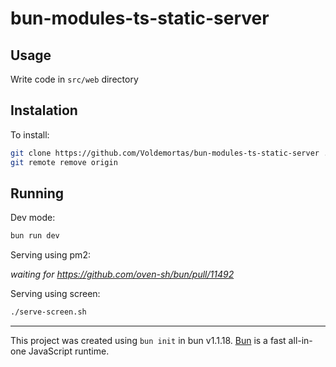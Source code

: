 # bun-modules-ts-static-server

## Usage

Write code in `src/web` directory

## Instalation

To install:

```bash
git clone https://github.com/Voldemortas/bun-modules-ts-static-server .
git remote remove origin
```

## Running

Dev mode:

```bash
bun run dev
```

Serving using pm2:

_waiting for https://github.com/oven-sh/bun/pull/11492_

Serving using screen:

```bash
./serve-screen.sh
```

---

This project was created using `bun init` in bun v1.1.18. [Bun](https://bun.sh) is a fast all-in-one JavaScript runtime.


